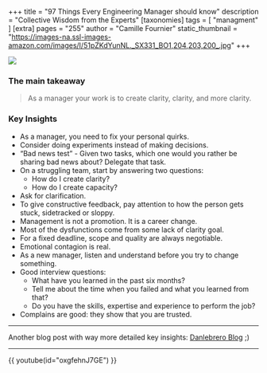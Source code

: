 +++
title = "97 Things Every Engineering Manager should know"
description = "Collective Wisdom from the Experts"
[taxonomies]
tags = [ "managment" ]
[extra]
pages = "255"
author = "Camille Fournier"
static_thumbnail = "https://images-na.ssl-images-amazon.com/images/I/51pZKdYunNL._SX331_BO1,204,203,200_.jpg"
+++

<a target="_blank"  href="https://www.amazon.de/gp/product/1492050903/ref=as_li_tl?ie=UTF8&camp=1638&creative=6742&creativeASIN=1492050903&linkCode=as2&tag=chemaclass-21&linkId=01ea105ed025b59947b0235a8279b401">
    <img border="0" src="https://images-na.ssl-images-amazon.com/images/I/51pZKdYunNL._SX331_BO1,204,203,200_.jpg" >
</a>

<!-- more -->

### The main takeaway

> As a manager your work is to create clarity, clarity, and more clarity.

### Key Insights

- As a manager, you need to fix your personal quirks.
- Consider doing experiments instead of making decisions.
- “Bad news test” - Given two tasks, which one would you rather be sharing bad news about? Delegate that task.
- On a struggling team, start by answering two questions:
  - How do I create clarity?
  - How do I create capacity?
- Ask for clarification.
- To give constructive feedback, pay attention to how the person gets stuck, sidetracked or sloppy.
- Management is not a promotion. It is a career change.
- Most of the dysfunctions come from some lack of clarity goal.
- For a fixed deadline, scope and quality are always negotiable.
- Emotional contagion is real.
- As a new manager, listen and understand before you try to change something.
- Good interview questions:
  - What have you learned in the past six months?
  - Tell me about the time when you failed and what you learned from that?
  - Do you have the skills, expertise and experience to perform the job?
- Complains are good: they show that you are trusted.

---

Another blog post with way more detailed key insights:
[Danlebrero Blog](https://danlebrero.com/2021/03/24/97-things-every-engineering-manager-should-know-summary/) ;)

---

{{ youtube(id="oxgfehnJ7GE") }}
